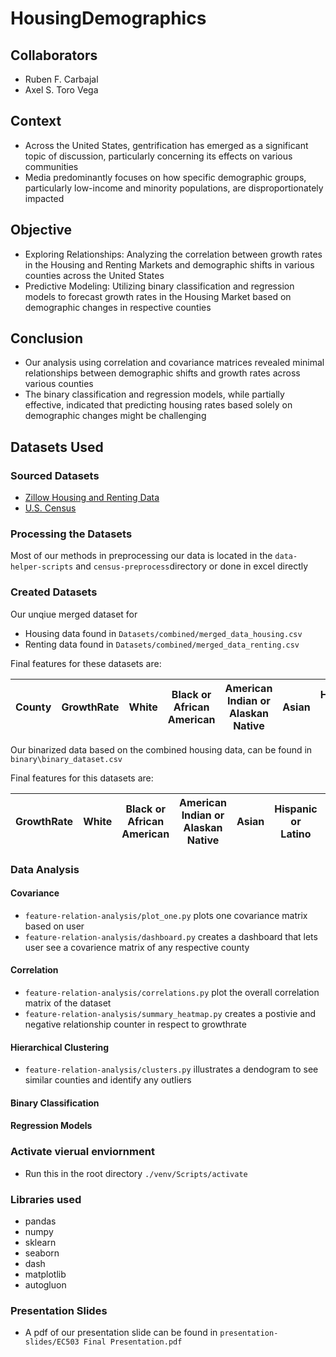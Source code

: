 # HousingDemographics
## Collaborators 
- Ruben F. Carbajal
- Axel S. Toro Vega

## Context 
- Across the United States, gentrification has emerged as a significant topic of discussion, particularly concerning its effects on various communities
- Media predominantly focuses on how specific demographic groups, particularly low-income and minority populations, are disproportionately impacted

## Objective 
- Exploring Relationships: Analyzing the correlation between growth rates in the Housing and Renting Markets and demographic shifts in various counties across the United States
- Predictive Modeling: Utilizing binary classification and regression models to forecast growth rates in the Housing Market based on demographic changes in respective counties

## Conclusion
- Our analysis using correlation and covariance matrices revealed minimal relationships between demographic shifts and growth rates across various counties
- The binary classification and regression models, while partially effective, indicated that predicting housing rates based solely on demographic changes might be challenging

## Datasets Used
### Sourced Datasets 

- [Zillow Housing and Renting Data](https://www.zillow.com/research/data/) 
- [U.S. Census](https://www.census.gov/data.html)

### Processing the Datasets
Most of our methods in preprocessing our data is located in the `data-helper-scripts` and `census-preprocess`directory or done in excel  directly

### Created Datasets 
Our unqiue merged dataset for 
- Housing data found in `Datasets/combined/merged_data_housing.csv`
- Renting data found in `Datasets/combined/merged_data_renting.csv`

Final features for these datasets are:

| County   | GrowthRate    | White    | Black or African American  | American Indian or Alaskan Native  | Asian    | Hispanic or Latino | Native Hawaiian and Islander |
| -------- |:-------------:|:--------:|:--------------------------:|:----------------------------------:|:--------:|:------------------:| ----------------------------:|

Our binarized data based on the combined housing data, can be found in `binary\binary_dataset.csv`

Final features for this datasets are:

| GrowthRate    | White    | Black or African American  | American Indian or Alaskan Native  | Asian    | Hispanic or Latino | Native Hawaiian and Islander |
| ------------- |:--------:|:--------------------------:|:----------------------------------:|:--------:|:------------------:| ----------------------------:|

### Data Analysis
#### Covariance 
- `feature-relation-analysis/plot_one.py` plots one covariance matrix based on user
- `feature-relation-analysis/dashboard.py` creates a dashboard that lets user see a covarience matrix of any respective county

#### Correlation
- `feature-relation-analysis/correlations.py` plot the overall correlation matrix of the dataset
- `feature-relation-analysis/summary_heatmap.py` creates a postivie and negative relationship counter in respect to growthrate

#### Hierarchical Clustering
- `feature-relation-analysis/clusters.py` illustrates a dendogram to see similar counties and identify any outliers

#### Binary Classification


#### Regression Models


### Activate vierual enviornment 
- Run this in the root directory `./venv/Scripts/activate`


### Libraries used
- pandas
- numpy
- sklearn
- seaborn
- dash
- matplotlib
- autogluon

### Presentation Slides
- A pdf of our presentation slide can be found in `presentation-slides/EC503 Final Presentation.pdf`


